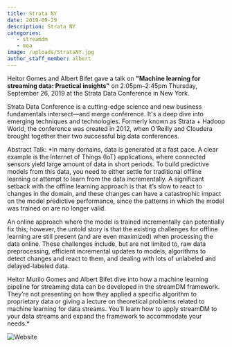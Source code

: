 ```yaml
---
title: Strata NY
date: 2019-09-29
description: Strata NY
categories:
   - streamdm
   - moa
image: /uploads/StrataNY.jpg
author_staff_member: albert
---
```


Heitor Gomes and Albert Bifet gave a talk on **"Machine learning for streaming data: Practical insights"** on 2:05pm–2:45pm Thursday, September 26, 2019 at the Strata Data Conference in New York.

Strata Data Conference is a cutting-edge science and new business fundamentals intersect—and merge conference. It's a deep dive into emerging techniques and technologies. Formerly known as Strata + Hadoop World, the conference was created in 2012, when O'Reilly and Cloudera brought together their two successful big data conferences.

Abstract Talk: *In many domains, data is generated at a fast pace. A clear example is the Internet of Things (IoT) applications, where connected sensors yield large amount of data in short periods. To build predictive models from this data, you need to either settle for traditional offline learning or attempt to learn from the data incrementally. A significant setback with the offline learning approach is that it’s slow to react to changes in the domain, and these changes can have a catastrophic impact on the model predictive performance, since the patterns in which the model was trained on are no longer valid.

An online approach where the model is trained incrementally can potentially fix this; however, the untold story is that the existing challenges for offline learning are still present (and are even maximized) when processing the data online. These challenges include, but are not limited to, raw data preprocessing, efficient incremental updates to models, algorithms to detect changes and react to them, and dealing with lots of unlabeled and delayed-labeled data.

Heitor Murilo Gomes and Albert Bifet dive into how a machine learning pipeline for streaming data can be developed in the streamDM framework. They’re not presenting on how they applied a specific algorithm to proprietary data or giving a lecture on theoretical problems related to machine learning for data streams. You’ll learn how to apply streamDM to your data streams and expand the framework to accommodate your needs.*

![Website](https://conferences.oreilly.com/strata/strata-ny/public/schedule/detail/77488)